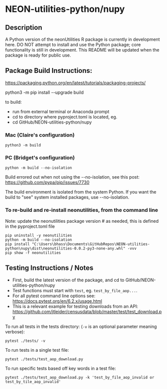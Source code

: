 NEON-utilities-python/nupy
================

<!-- ****** Description ****** -->
Description
-----

A Python version of the neonUtilities R package is currently in development here. DO NOT attempt to install and use the Python package; core functionality is still in development. This README will be updated when the package is ready for public use.


## Package Build Instructions:
https://packaging.python.org/en/latest/tutorials/packaging-projects/

python3 -m pip install --upgrade build

to build: 

- run from external terminal or Anaconda prompt
- cd to directory where pyproject.toml is located, eg.
- cd GitHub/NEON-utilities-python/nupy

### Mac (Claire's configuration)
```
python3 -m build
```
### PC (Bridget's configuration)
```
python -m build --no-isolation
```

Build errored out when not using the --no-isolation, see this post: https://github.com/pypa/pip/issues/7730

The build environment is isolated from the system Python. If you want the build to "see" system installed packages, use --no-isolation.

### To re-build and re-install neonutilities, from the command line
Note: update the neonutilities package version # as needed, this is defined in the pyproject.toml file
```
pip uninstall -y neonutilities
python -m build --no-isolation
pip install "C:\Users\bhass\Documents\GitHubRepos\NEON-utilities-python\nupy\dist\neonutilities-0.0.2-py3-none-any.whl" -vvv
pip show -f neonutilities
```

## Testing Instructions / Notes
- First, build the latest version of the package, and cd to GitHub/NEON-utilities-python/nupy
- Test functions must start with `test`, eg. `test_by_file_aop...`.
- For all pytest command line options see: https://docs.pytest.org/en/6.2.x/usage.html
- This is a relevant example for testing downloads from an API: https://github.com/jtleider/censusdata/blob/master/test/test_download.py

To run all tests in the tests directory: (`-v` is an optional parameter meaning verbose):
```
pytest ./tests/ -v
```

To run tests in a single test file:
```
pytest ./tests/test_aop_download.py
```

To run specific tests based off key words in a test file:
```
pytest ./tests/test_aop_download.py -k 'test_by_file_aop_invalid or test_by_tile_aop_invalid'
```
